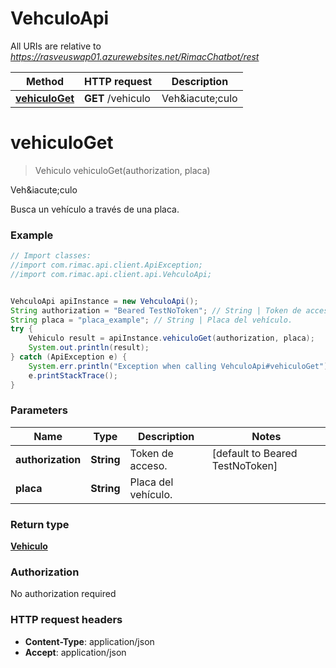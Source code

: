 # VehculoApi

All URIs are relative to *https://rasveuswap01.azurewebsites.net/RimacChatbot/rest*

Method | HTTP request | Description
------------- | ------------- | -------------
[**vehiculoGet**](VehculoApi.md#vehiculoGet) | **GET** /vehiculo | Veh&amp;iacute;culo


<a name="vehiculoGet"></a>
# **vehiculoGet**
> Vehiculo vehiculoGet(authorization, placa)

Veh&amp;iacute;culo

Busca un vehículo a través de una placa. 

### Example
```java
// Import classes:
//import com.rimac.api.client.ApiException;
//import com.rimac.api.client.api.VehculoApi;


VehculoApi apiInstance = new VehculoApi();
String authorization = "Beared TestNoToken"; // String | Token de acceso.
String placa = "placa_example"; // String | Placa del vehículo.
try {
    Vehiculo result = apiInstance.vehiculoGet(authorization, placa);
    System.out.println(result);
} catch (ApiException e) {
    System.err.println("Exception when calling VehculoApi#vehiculoGet");
    e.printStackTrace();
}
```

### Parameters

Name | Type | Description  | Notes
------------- | ------------- | ------------- | -------------
 **authorization** | **String**| Token de acceso. | [default to Beared TestNoToken]
 **placa** | **String**| Placa del vehículo. |

### Return type

[**Vehiculo**](Vehiculo.md)

### Authorization

No authorization required

### HTTP request headers

 - **Content-Type**: application/json
 - **Accept**: application/json

